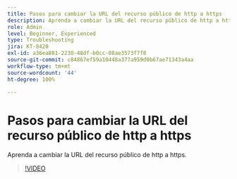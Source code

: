 ```yaml
---
title: Pasos para cambiar la URL del recurso público de http a https
description: Aprenda a cambiar la URL del recurso público de http a https.
role: Admin
level: Beginner, Experienced
type: Troubleshooting
jira: KT-8420
exl-id: a36ea881-2230-48df-b0cc-08ae3573f7f8
source-git-commit: c84867ef59a10448a377a959d0b67ae71343a4aa
workflow-type: tm+mt
source-wordcount: '44'
ht-degree: 100%

---
```


# Pasos para cambiar la URL del recurso público de http a https

Aprenda a cambiar la URL del recurso público de http a https.

>[!VIDEO](https://video.tv.adobe.com/v/335973?quality=12&learn=on)

